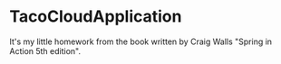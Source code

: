 # TacoCloudApplication

It's my little homework from the book written by Craig Walls "Spring in Action 5th edition".
